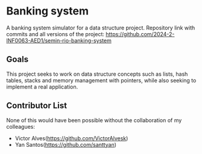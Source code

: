 # Banking system
A banking system simulator for a data structure project.
Repository link with commits and all versions of the project: https://github.com/2024-2-INF0063-AED1/semin-rio-banking-system

## Goals
This project seeks to work on data structure concepts such as lists, hash tables, stacks and memory management with pointers, while also seeking to implement a real application.

## Contributor List

None of this would have been possible without the collaboration of my colleagues:
* Victor Alves(https://github.com/VictorAlvesk)
* Yan Santos(https://github.com/santtyan)

